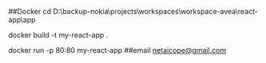 ##Docker 
cd D:\backup-nokia\projects\workspaces\workspace-avea\react-app\app

docker build -t my-react-app .

docker run -p 80:80 my-react-app
##email
netaicope@gmail.com

